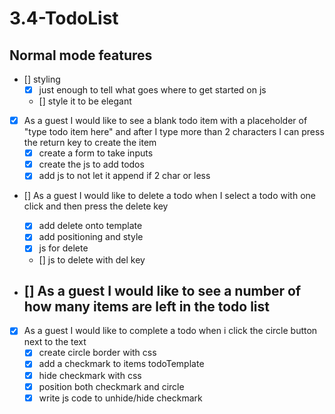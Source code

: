# 3.4-TodoList

## Normal mode features

- [] styling
  - [x] just enough to tell what goes where to get started on js
  - [] style it to be elegant

- [x] As a guest I would like to see a blank todo item with a placeholder of
"type todo item here" and after I type more than 2 characters I can press the
return key to create the item
  - [x] create a form to take inputs
  - [x] create the js to add todos
  - [x] add js to not let it append if 2 char or less

- [] As a guest I would like to delete a todo when I select a todo with one
click and then press the delete key
  - [x] add delete onto template
  - [x] add positioning and style
  - [x] js for delete
  - [] js to delete with del key

- [] As a guest I would like to see a number of how many items are
left in the todo list
  -

- [x] As a guest I would like to complete a todo when i click the circle
button next to the text
  - [x] create circle border with css
  - [x] add a checkmark to items todoTemplate
  - [x] hide checkmark with css
  - [x] position both checkmark and circle
  - [x] write js code to unhide/hide checkmark

